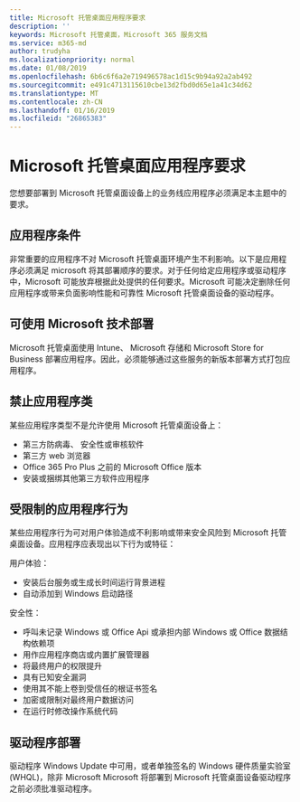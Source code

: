 ```yaml
---
title: Microsoft 托管桌面应用程序要求
description: ''
keywords: Microsoft 托管桌面，Microsoft 365 服务文档
ms.service: m365-md
author: trudyha
ms.localizationpriority: normal
ms.date: 01/08/2019
ms.openlocfilehash: 6b6c6f6a2e719496578ac1d15c9b94a92a2ab492
ms.sourcegitcommit: e491c4713115610cbe13d2fbd0d65e1a41c34d62
ms.translationtype: MT
ms.contentlocale: zh-CN
ms.lasthandoff: 01/16/2019
ms.locfileid: "26865383"
---
```

# <a name="microsoft-managed-desktop-app-requirements"></a>Microsoft 托管桌面应用程序要求

<!--This topic is the target for aka.ms/app-req. This is aka link is used from EA agreeement for MMD. do not delete.-->

<!--Application addendum -->
 
您想要部署到 Microsoft 托管桌面设备上的业务线应用程序必须满足本主题中的要求。 

## <a name="application-condition"></a>应用程序条件

非常重要的应用程序不对 Microsoft 托管桌面环境产生不利影响。以下是应用程序必须满足 microsoft 将其部署顺序的要求。对于任何给定应用程序或驱动程序中，Microsoft 可能放弃根据此处提供的任何要求。Microsoft 可能决定删除任何应用程序或带来负面影响性能和可靠性 Microsoft 托管桌面设备的驱动程序。

## <a name="deployable-using-microsoft-technologies"></a>可使用 Microsoft 技术部署

Microsoft 托管桌面使用 Intune、 Microsoft 存储和 Microsoft Store for Business 部署应用程序。因此，必须能够通过这些服务的新版本部署方式打包应用程序。

## <a name="prohibited-app-classes"></a>禁止应用程序类

某些应用程序类型不是允许使用 Microsoft 托管桌面设备上：
- 第三方防病毒、 安全性或审核软件
- 第三方 web 浏览器
- Office 365 Pro Plus 之前的 Microsoft Office 版本
- 安装或捆绑其他第三方软件应用程序

## <a name="restricted-app-behaviors"></a>受限制的应用程序行为

某些应用程序行为可对用户体验造成不利影响或带来安全风险到 Microsoft 托管桌面设备。应用程序应表现出以下行为或特征： 

用户体验：
- 安装后台服务或生成长时间运行背景进程
- 自动添加到 Windows 启动路径

安全性：
- 呼叫未记录 Windows 或 Office Api 或承担内部 Windows 或 Office 数据结构依赖项
- 用作应用程序商店或内置扩展管理器
- 将最终用户的权限提升
- 具有已知安全漏洞
- 使用其不能上卷到受信任的根证书签名
- 加密或限制对最终用户数据访问
- 在运行时修改操作系统代码

## <a name="driver-deployment"></a>驱动程序部署

驱动程序 Windows Update 中可用，或者单独签名的 Windows 硬件质量实验室 (WHQL)，除非 Microsoft Microsoft 将部署到 Microsoft 托管桌面设备驱动程序之前必须批准驱动程序。
